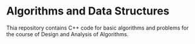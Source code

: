 # Algorithms and Data Structures
Thia repository contains C++ code for basic algorithms and problems for the course of Design and Analysis of Algorithms.
